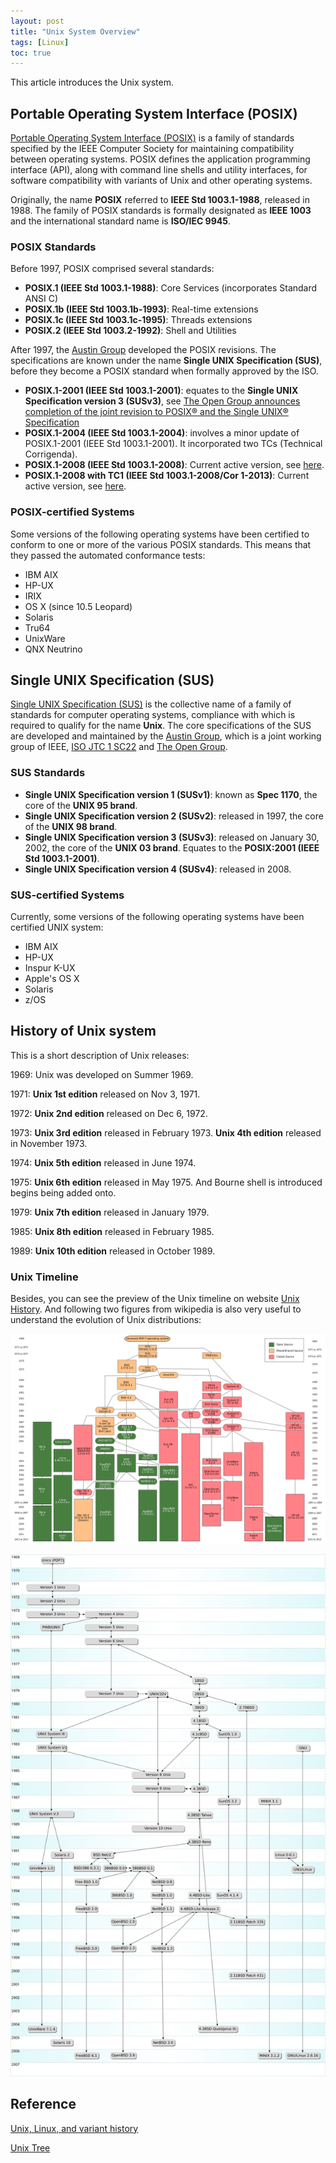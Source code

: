 ```yaml
---
layout: post
title: "Unix System Overview"
tags: [Linux]
toc: true
---
```


This article introduces the Unix system.

<!--more-->

## Portable Operating System Interface (POSIX)

[Portable Operating System Interface (POSIX)](http://standards.ieee.org/develop/wg/POSIX.html) is a family of standards specified by the IEEE Computer Society for maintaining compatibility between operating systems. POSIX defines the application programming interface (API), along with command line shells and utility interfaces, for software compatibility with variants of Unix and other operating systems.

Originally, the name **POSIX** referred to **IEEE Std 1003.1-1988**, released in 1988. The family of POSIX standards is formally designated as **IEEE 1003** and the international standard name is **ISO/IEC 9945**.

### POSIX Standards

Before 1997, POSIX comprised several standards:

* **POSIX.1 (IEEE Std 1003.1-1988)**: Core Services (incorporates Standard ANSI C)
* **POSIX.1b (IEEE Std 1003.1b-1993)**: Real-time extensions
* **POSIX.1c (IEEE Std 1003.1c-1995)**: Threads extensions
* **POSIX.2 (IEEE Std 1003.2-1992)**: Shell and Utilities

After 1997, the [Austin Group](http://www.opengroup.org/austin/) developed the POSIX revisions. The specifications are known under the name **Single UNIX Specification (SUS)**, before they become a POSIX standard when formally approved by the ISO.

* **POSIX.1-2001 (IEEE Std 1003.1-2001)**: equates to the **Single UNIX Specification version 3 (SUSv3)**, see [The Open Group announces completion of the joint revision to POSIX® and the Single UNIX® Specification](http://www.unix.org/version3/pr.html)
* **POSIX.1-2004 (IEEE Std 1003.1-2004)**: involves a minor update of POSIX.1-2001 (IEEE Std 1003.1-2001). It incorporated two TCs (Technical Corrigenda).
* **POSIX.1-2008 (IEEE Std 1003.1-2008)**: Current active version, see [here](http://standards.ieee.org/findstds/standard/1003.1-2008.html).
* **POSIX.1-2008 with TC1 (IEEE Std 1003.1-2008/Cor 1-2013)**: Current active version, see [here](http://standards.ieee.org/findstds/standard/1003.1-2008-Cor_1-2013.html).

### POSIX-certified Systems

Some versions of the following operating systems have been certified to conform to one or more of the various POSIX standards. This means that they passed the automated conformance tests:

* IBM AIX
* HP-UX
* IRIX
* OS X (since 10.5 Leopard)
* Solaris
* Tru64
* UnixWare
* QNX Neutrino

## Single UNIX Specification (SUS)

[Single UNIX Specification (SUS)](http://www.unix.org/version4/) is the collective name of a family of standards for computer operating systems, compliance with which is required to qualify for the name **Unix**. The core specifications of the SUS are developed and maintained by the [Austin Group](http://www.opengroup.org/austin/), which is a joint working group of IEEE, [ISO JTC 1 SC22](http://www.open-std.org/JTC1/SC22/) and [The Open Group](http://www.opengroup.org/).

### SUS Standards

* **Single UNIX Specification version 1 (SUSv1)**: known as **Spec 1170**, the core of the **UNIX 95 brand**.
* **Single UNIX Specification version 2 (SUSv2)**: released in 1997, the core of the **UNIX 98 brand**.
* **Single UNIX Specification version 3 (SUSv3)**: released on January 30, 2002, the core of the **UNIX 03 brand**. Equates to the **POSIX:2001 (IEEE Std 1003.1-2001)**.
* **Single UNIX Specification version 4 (SUSv4)**: released in 2008.

### SUS-certified Systems

Currently, some versions of the following operating systems have been certified UNIX system:

* IBM AIX
* HP-UX
* Inspur K-UX
* Apple's OS X
* Solaris
* z/OS

## History of Unix system

This is a short description of Unix releases:

1969: Unix was developed on Summer 1969.

1971: **Unix 1st edition** released on Nov 3, 1971.

1972: **Unix 2nd edition** released on Dec 6, 1972.

1973: **Unix 3rd edition** released in February 1973. **Unix 4th edition** released in November 1973.

1974: **Unix 5th edition** released in June 1974.

1975: **Unix 6th edition** released in May 1975. And Bourne shell is introduced begins being added onto.

1979: **Unix 7th edition** released in January 1979.

1985: **Unix 8th edition** released in February 1985.

1989: **Unix 10th edition** released in October 1989.

### Unix Timeline

Besides, you can see the preview of the Unix timeline on website [Unix History](http://www.levenez.com/unix/). And following two figures from wikipedia is also very useful to understand the evolution of Unix distributions:

![Unix history](/assets/unix-history.png)

![Unix history](/assets/unix-history.svg)

## Reference

[Unix, Linux, and variant history](http://www.computerhope.com/history/unix.htm)

[Unix Tree](http://minnie.tuhs.org/cgi-bin/utree.pl)
